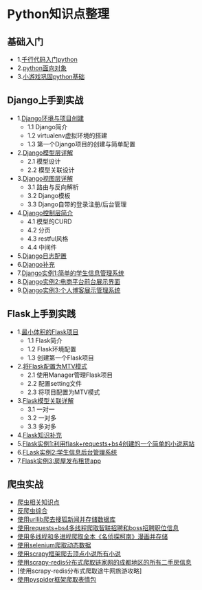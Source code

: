 # Python知识点整理

## 基础入门
* 1.[千行代码入门python](Python/python_base.md)
* 2.[python面向对象](Python/python_object.md)
* 3.[小游戏巩固python基础](Python/python_pygame.md)

## Django上手到实战

* 1.[Django环境与项目创建](django/django01.md)
  * 1.1 Django简介
  * 1.2 virtualenv虚拟环境的搭建
  * 1.3 第一个Django项目的创建与简单配置
* 2.[Django模型层详解](django/django02.md)
  * 2.1 模型设计
  * 2.2 模型关联设计
* 3.[Django视图层详解](django/django03.md)
  * 3.1 路由与反向解析
  * 3.2 Django模板
  * 3.3 Django自带的登录注册/后台管理 
* 4.[Django控制层简介](django/django04.md)
  * 4.1 模型的CURD
  * 4.2 分页
  * 4.3 restful风格
  * 4.4 中间件
* 5.[Django日志配置](django/django05.md)
* 6.[Django补充](django/django06.md)
* 7.[Django实例1:简单的学生信息管理系统](django/student)
* 8.[Django实例2:电商平台前台展示界面](django/axf)
* 9.[Django实例3:个人博客展示管理系统](django/myBlog)

## Flask上手到实践

* 1.[最小体积的Flask项目](flask/flask01.md)
  * 1.1 Flask简介
  * 1.2 Flask环境配置
  * 1.3 创建第一个Flask项目 
* 2.[将Flask配置为MTV模式](flask/flask02.md)
  * 2.1 使用Manager管理Flask项目
  * 2.2 配置setting文件
  * 2.3 将项目配置为MTV模式
* 3.[Flask模型关联详解](flask/flask03.md)
  * 3.1 一对一
  * 3.2 一对多
  * 3.3 多对多
* 4.[Flask知识补充](flask/flask04.md)
* 5.[Flask实例1:利用flask+requests+bs4创建的一个简单的小说网站](flask/pandatxt)
* 6.[FLask实例2:学生信息后台管理系统](flask/stumanage/)
* 7.[Flask实例3:房屋发布租赁app](flask/rootlease/)

## 爬虫实战

- [爬虫相关知识点](spider/spider_base01.md)
- [反爬虫综合](spider/spider_base02.md)
- [使用urllib爬去搜狐新闻并存储数据库](spider/spider01.md)
- [使用requests+bs4多线程爬取智联招聘和boss招聘职位信息](spider/spider02.md)
- [使用多线程和多进程爬取全本《名侦探柯南》漫画并存储](spider/spider03.md)
- [使用selenium爬取动态数据](spider/spider04.md)
- [使用scrapy框架爬去顶点小说所有小说]()
- [使用scrapy-redis分布式爬取链家网的成都地区的所有二手房信息]()
- [使用scrapy-redis分布式爬取途牛网旅游攻略]
- [使用pyspider框架爬取表情包](spider/spider07.md)